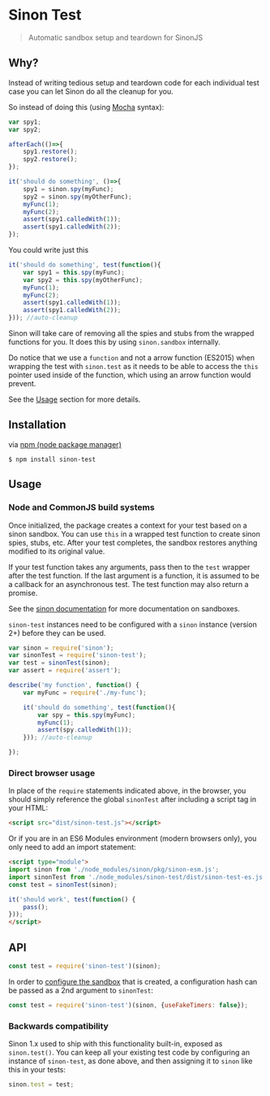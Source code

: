 # Sinon Test
> Automatic sandbox setup and teardown for SinonJS

## Why?
Instead of writing tedious setup and teardown code for each
individual test case you can let Sinon do all the cleanup for you.

So instead of doing this (using [Mocha](https://mochajs.org/) syntax):

```javascript
var spy1;
var spy2;

afterEach(()=>{
    spy1.restore();
    spy2.restore();
});

it('should do something', ()=>{
    spy1 = sinon.spy(myFunc);
    spy2 = sinon.spy(myOtherFunc);
    myFunc(1);
    myFunc(2);
    assert(spy1.calledWith(1));
    assert(spy1.calledWith(2));
});
```

You could write just this

```javascript
it('should do something', test(function(){
    var spy1 = this.spy(myFunc);
    var spy2 = this.spy(myOtherFunc);
    myFunc(1);
    myFunc(2);
    assert(spy1.calledWith(1));
    assert(spy1.calledWith(2));
})); //auto-cleanup
```

Sinon will take care of removing all the spies and stubs
from the wrapped functions for you. It does this by using
`sinon.sandbox` internally.

Do notice that
we use a `function` and not a arrow function (ES2015)
when wrapping the test with `sinon.test` as it needs
to be able to access the `this` pointer used inside
of the function, which using an arrow function would prevent.

See the [Usage](#usage) section for more details.

## Installation

via [npm (node package manager)](https://github.com/npm/npm)

    $ npm install sinon-test

## Usage

### Node and CommonJS build systems

Once initialized, the package creates a context for your test based on a sinon sandbox.
You can use `this` in a wrapped test function to create sinon spies, stubs, etc.
After your test completes, the sandbox restores anything modified to its original value.

If your test function takes any arguments, pass then to the `test` wrapper
after the test function. If the last argument is a function, it is assumed to be a callback
for an asynchronous test. The test function may also return a promise.

See the [sinon documentation](http://sinonjs.org/releases/v2.3.5/sandbox/) for more documentation on sandboxes.

`sinon-test` instances need to be configured with a `sinon` instance (version 2+)
before they can be used.

```js
var sinon = require('sinon');
var sinonTest = require('sinon-test');
var test = sinonTest(sinon);
var assert = require('assert');

describe('my function', function() {
    var myFunc = require('./my-func');

    it('should do something', test(function(){
        var spy = this.spy(myFunc);
        myFunc(1);
        assert(spy.calledWith(1));
    })); //auto-cleanup

});
```

### Direct browser usage

In place of the `require` statements indicated above, in the
browser, you should simply reference the global `sinonTest` after
including a script tag in your HTML:

```html
<script src="dist/sinon-test.js"></script>
```

Or if you are in an ES6 Modules environment (modern browsers only), you
only need to add an import statement:

```html
<script type="module">
import sinon from './node_modules/sinon/pkg/sinon-esm.js';
import sinonTest from './node_modules/sinon-test/dist/sinon-test-es.js';
const test = sinonTest(sinon);

it('should work', test(function() {
    pass();
}));
</script>
```

## API
```javascript
const test = require('sinon-test')(sinon);
```

In order to [configure the sandbox](http://sinonjs.org/releases/v2.3.5/sandbox/) that is created, a configuration hash can be passed as a 2nd argument to `sinonTest`:

```js
const test = require('sinon-test')(sinon, {useFakeTimers: false});
```

### Backwards compatibility
Sinon 1.x used to ship with this functionality built-in, exposed as `sinon.test()`. You can keep all your existing test code by configuring an instance of `sinon-test`, as done above, and then assigning it to `sinon` like this in your tests:

```javascript
sinon.test = test;
```

